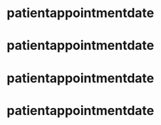 # patientappointmentdate
# patientappointmentdate
# patientappointmentdate
# patientappointmentdate
